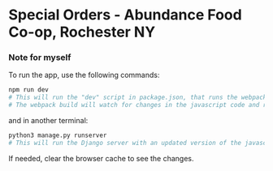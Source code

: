<h1>Special Orders - Abundance Food Co-op, Rochester NY</h1>

### Note for myself

To run the app, use the following commands:

```bash
npm run dev
# This will run the "dev" script in package.json, that runs the webpack build in watch mode
# The webpack build will watch for changes in the javascript code and recompile it automatically
```

and in another terminal:

```bash
python3 manage.py runserver
# This will run the Django server with an updated version of the javascript code
```

If needed, clear the browser cache to see the changes.